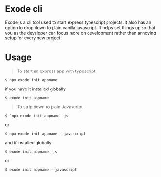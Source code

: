 # Exode cli

Exode is a cli tool used to start express typescript projects. It also has an option
to drop down to plain vanilla javascript. It helps set things up so that you as the developer can focus
more on development rather than annoying setup for every new project.

# Usage

> To start an express app with typescript

```
$ npx exode init appname
```

if you have it installed globally

```
$ exode init appname
```

> To strip down to plain Javascript

```
$ `npx exode init appname -js
```

or

```
$ npx exode init appname --javascript
```

and if installed globally

```
$ exode init appname -js
```

or

```
$ exode init appname --javascript
```

